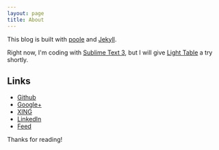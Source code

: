```yaml
---
layout: page
title: About
---
```


This blog is built with [poole](https://github.com/poole) and [Jekyll](http://jekyllrb.com).

Right now, I'm coding with [Sublime Text 3](http://sublimetext.com/3), but I will give [Light Table](http://www.lighttable.com/) a try shortly.

## Links

* [Github](https://github.com/ingben)
* [Google+](https://plus.google.com/u/0/106970872378113969694)
* [XING](https://www.xing.com/profile/Ingo_Bente)
* [LinkedIn](https://www.linkedin.com/pub/ingo-bente/31/a90/347)
* [Feed](/atom.xml)

<p class="message">
  Thanks for reading!
</p>
